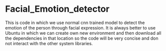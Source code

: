 # Facial_Emotion_detector
This is code in which we use normal cnn trained model to detect the emotion of the person through facial expression.
It is always better to use Ubuntu in which we can create own new environment and then download all the dependencies in that location
so the code will be very concise and don not interact with the other system libraries.
